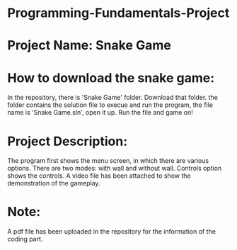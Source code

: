 # Programming-Fundamentals-Project
# Project Name: Snake Game
# How to download the snake game:
In the repository, there is 'Snake Game' folder. Download that folder. the folder contains the solution file to execue and run the program, the file name is 'Snake Game.sln', open it up. Run the file and game on!
# Project Description:
The program first shows the menu screen, in which there are various options. There are two modes: with wall and without wall. Controls option shows the controls. A video file has been attached to show the demonstration of the gameplay.
# Note:
A pdf file has been uploaded in the repository for the information of the coding part.
